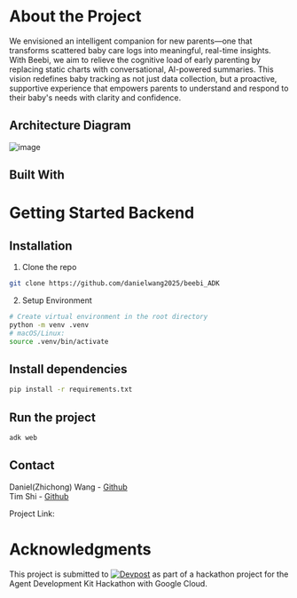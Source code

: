 # About the Project
We envisioned an intelligent companion for new parents—one that transforms scattered baby care logs into meaningful, real-time insights. With Beebi, we aim to relieve the cognitive load of early parenting by replacing static charts with conversational, AI-powered summaries. This vision redefines baby tracking as not just data collection, but a proactive, supportive experience that empowers parents to understand and respond to their baby's needs with clarity and confidence.

## Architecture Diagram
![image](https://github.com/user-attachments/assets/e8dcf3f8-3cbe-4ae6-b00f-ab3c55af6fb7)

## Built With

# Getting Started Backend
## Installation
1. Clone the repo
```bash
git clone https://github.com/danielwang2025/beebi_ADK 
```
2. Setup Environment
```bash
# Create virtual environment in the root directory
python -m venv .venv
# macOS/Linux:
source .venv/bin/activate
```
## Install dependencies
```bash
pip install -r requirements.txt
```
## Run the project
```bash
adk web
```

## Contact

Daniel(Zhichong) Wang - [Github](https://github.com/danielwang2025)  
Tim Shi - [Github](https://github.com/TIMXSHI)  

Project Link: 


# Acknowledgments
This project is submitted to [![Devpost][devpost]][devpost-url] as part of a hackathon project for the Agent Development Kit Hackathon with Google Cloud.

[devpost]: https://img.shields.io/badge/Devpost-003E54?style=for-the-badge&logo=Devpost&logoColor=white
[devpost-url]: https://googlecloudmultiagents.devpost.com/?ref_feature=challenge&ref_medium=discover&_gl=1*yi86ui*_gcl_au*MTE3ODA4Njc5Ni4xNzUwNDcwNzUz*_ga*MzY4MDAwNTk4LjE3NTA0NzA3NTM.*_ga_0YHJK3Y10M*czE3NTA0NzA3NTIkbzEkZzEkdDE3NTA0NzI0MDgkajQ5JGwwJGgw
